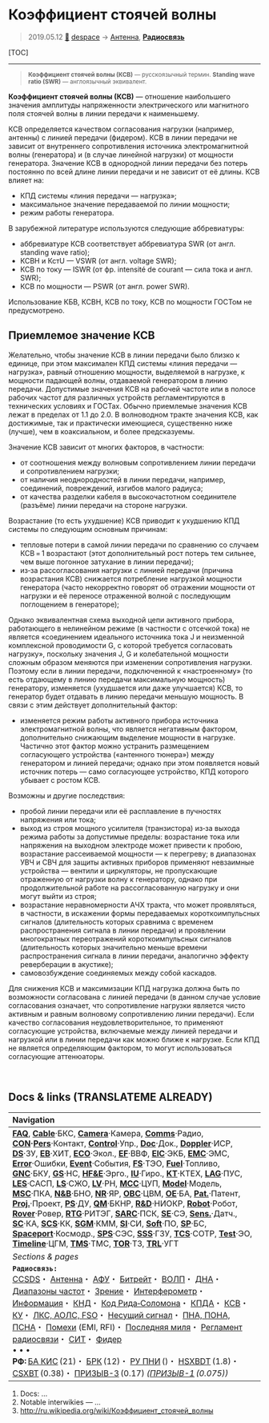 # Коэффициент стоячей волны
> 2019.05.12 [🚀](../index/index.md) [despace](index.md) → [Антенна](antenna.md), **[Радиосвязь](comms.md)**

[TOC]

---

> <small>**Коэффициент стоячей волны (КСВ)** — русскоязычный термин. **Standing wave ratio (SWR)** — англоязычный эквивалент.</small>

**Коэффициент стоячей волны (КСВ)** — отношение наибольшего значения амплитуды напряженности электрического или магнитного поля стоячей волны в линии передачи к наименьшему.

КСВ определяется качеством согласования нагрузки (например, антенны) с линией передачи (фидером). КСВ в линии передачи не зависит от внутреннего сопротивления источника электромагнитной волны (генератора) и (в случае линейной нагрузки) от мощности генератора. Значение КСВ в однородной линии передачи без потерь постоянно по всей длине линии передачи и не зависит от её длины. КСВ влияет на:

   - КПД системы «линия передачи — нагрузка»;
   - максимальное значение передаваемой по линии мощности;
   - режим работы генератора.

В зарубежной литературе используются следующие аббревиатуры:

   - аббревиатуре КСВ соответствует аббревиатура SWR (от англ. standing wave ratio);
   - КСВН и КстU — VSWR (от англ. voltage SWR);
   - КСВ по току — ISWR (от фр. intensité de courant — сила тока и англ. SWR);
   - КСВ по мощности — PSWR (от англ. power SWR).

Использование КБВ, КСВН, КСВ по току, КСВ по мощности ГОСТом не предусмотрено.



## Приемлемое значение КСВ
Желательно, чтобы значение КСВ в линии передачи было близко к единице, при этом максимален КПД системы «линия передачи — нагрузка», равный отношению мощности, выделяемой в нагрузке, к мощности падающей волны, отдаваемой генератором в линию передачи. Допустимые значения КСВ на рабочей частоте или в полосе рабочих частот для различных устройств регламентируются в технических условиях и ГОСТах. Обычно приемлемые значения КСВ лежат в пределах от 1.1 до 2.0. В волноводном тракте значения КСВ, как достижимые, так и практически имеющиеся, существенно ниже (лучше), чем в коаксиальном, и более предсказуемы.

Значение КСВ зависит от многих факторов, в частности:

   - от соотношения между волновым сопротивлением линии передачи и сопротивлением нагрузки;
   - от наличия неоднородностей в линии передачи, например, соединений, повреждений, изгибов малого радиуса;
   - от качества разделки кабеля в высокочастотном соединителе (разъёме) линии передачи на стороне нагрузки.

Возрастание (то есть ухудшение) КСВ приводит к ухудшению КПД системы по следующим основным причинам:

   - тепловые потери в самой линии передачи по сравнению со случаем КСВ = 1 возрастают (этот дополнительный рост потерь тем сильнее, чем выше погонное затухание в линии передачи);
   - из‑за рассогласования нагрузки с линией передачи (причина возрастания КСВ) снижается потребление нагрузкой мощности генератора (часто некорректно говорят об отражении мощности от нагрузки и её переносе отраженной волной с последующим поглощением в генераторе);

Однако эквивалентная схема выходной цепи активного прибора, работающего в нелинейном режиме (в частности с отсечкой тока) не является «соединением идеального источника тока J и неизменной комплексной проводимости G, c которой требуется согласовать нагрузку», поскольку значения J, G и колебательной мощности сложным образом меняются при изменении сопротивления нагрузки. Поэтому если в линии передачи, подключенной к «настроенному» (то есть отдающему в линию передачи максимальную мощность) генератору, изменяется (ухудшается или даже улучшается) КСВ, то генератор будет отдавать в линию передачи меньшую мощность. В связи с этим действует дополнительный фактор:

   - изменяется режим работы активного прибора источника электромагнитной волны, что является негативным фактором, дополнительно снижающим выделение мощности в нагрузке. Частично этот фактор можно устранить размещением согласующего устройства («антенного тюнера») между генератором и линией передачи; однако при этом появляется новый источник потерь — само согласующее устройство, КПД которого убывает с ростом КСВ.

Возможны и другие последствия:

   - пробой линии передачи или её расплавление в пучностях напряжения или тока;
   - выход из строя мощного усилителя (транзистора) из‑за выхода режима работы за допустимые пределы: возрастание тока или напряжения на выходном электроде может привести к пробою, возрастание рассеиваемой мощности — к перегреву; в диапазонах УВЧ и СВЧ для защиты активных приборов применяют невзаимные устройства — вентили и циркуляторы, не пропускающие отраженную от нагрузки волну к генератору, однако при продолжительной работе на рассогласованную нагрузку и они могут выйти из строя;
   - возрастание неравномерности АЧХ тракта, что может проявляться, в частности, в искажении формы передаваемых короткоимпульсных сигналов (длительность которых сравнима с временем распространения сигнала в линии передачи) и проявлении многократных переотражений короткоимпульсных сигналов (длительность которых значительно меньше времени распространения сигнала в линии передачи, аналогично эффекту реверберации в акустике);
   - самовозбуждение соединяемых между собой каскадов.

Для снижения КСВ и максимизации КПД нагрузка должна быть по возможности согласована с линией передачи (в данном случае условие согласования означает, что сопротивление нагрузки является чисто активным и равным волновому сопротивлению линии передачи). Если качество согласования неудовлетворительное, то применяют согласующие устройства, включаемые между линией передачи и нагрузкой или в линии передачи как можно ближе к нагрузке. Если КПД не является определяющим фактором, то могут использоваться согласующие аттенюаторы.



<p style="page-break-after:always"> </p>

## Docs & links (TRANSLATEME ALREADY)
|Navigation|
|:--|
|**[FAQ](faq.md)**, **[Cable](cable.md)**·БКС, **[Camera](cam.md)**·Камера, **[Comms](comms.md)**·Радио, **[CON](contact.md)·[Pers](person.md)**·Контакт, **[Control](control.md)**·Упр., **[Doc](doc.md)**·Док., **[Doppler](doppler.md)**·ИСР, **[DS](ds.md)**·ЗУ, **[EB](eb.md)**·ХИТ, **[ECO](ecology.md)**·Экол., **[EF](ef.md)**·ВВФ, **[ElC](elc.md)**·ЭКБ, **[EMC](emc.md)**·ЭМС, **[Error](error.md)**·Ошибки, **[Event](event.md)**·События, **[FS](fs.md)**·ТЭО, **[Fuel](fuel.md)**·Топливо, **[GNC](gnc.md)**·БКУ, **[GS](scs.md)**·НС, **[HF&E](hfe.md)**·Эрго., **[IU](iu.md)**·Гиро., **[KT](kt.md)**·КТЕХ, **[LAG](lag.md)**·ПУC, **[LES](les.md)**·САСП, **[LS](ls.md)**·СЖО, **[LV](lv.md)**·РН, **[MCC](mcc.md)**·ЦУП, **[Model](model.md)**·Модель, **[MSC](sc.md)**·ПКА, **[N&B](nnb.md)**·БНО, **[NR](nr.md)**·ЯР, **[OBC](obc.md)**·ЦВМ, **[OE](oe.md)**·БА, **[Pat.](патент.md)**·Патент, **[Proj.](project.md)**·Проект, **[PS](ps.md)**·ДУ, **[QM](qm.md)**·БКНР, **[R&D](rnd.md)**·НИОКР, **[Robot](robotics.md)**·Робот, **[Rover](rover.md)**·Ровер, **[RTG](rtg.md)**·РИТЭГ, **[SARC](sarc.md)**·ПСК, **[SE](se.md)**·СЭ, **[Sens.](sensor.md)**·Датч., **[SC](sc.md)**·КА, **[SCS](scs.md)**·КК, **[SGM](sgm.md)**·КММ, **[SI](si.md)**·СИ, **[Soft](soft.md)**·ПО, **[SP](sp.md)**·БС, **[Spaceport](spaceport.md)**·Космодр., **[SPS](sps.md)**·СЭС, **[SSS](sss.md)**·ГЗУ, **[TCS](tcs.md)**·СОТР, **[Test](test.md)**·ЭО, **[Timeline](timeline.md)**·ЦГМ, **[TMS](tms.md)**·ТМС, **[TOR](tor.md)**·ТЗ, **[TRL](trl.md)**·УГТ|
|*Sections & pages*|
|**`Радиосвязь:`**<br> [CCSDS](ccsds.md)・ [Антенна](antenna.md)・ [АФУ](afdev.md)・ [Битрейт](bitrate.md)・ [ВОЛП](ofts.md)・ [ДНА](дна.md)・ [Диапазоны частот](rf.md)・ [Зрение](view.md)・ [Интерферометр](interferometer.md)・ [Информация](info.md)・ [КНД](directivity.md)・ [Код Рида‑Соломона](rsco.md)・ [КПДА](antenna_ap.md)・ [КСВ](swr.md)・ [КУ](ку.md)・ [ЛКС, АОЛС, FSO](fso.md)・ [Несущий сигнал](carrwave.md)・ [ПНА, ПОНА, ПСНА](aiad.md)・ [Помехи](emi.md) (EMI, RFI)・ [Последняя миля](last_mile.md)・ [Регламент радиосвязи](rf.md)・ [СИТ](etedp.md)・ [Фидер](feeder.md) <br>• • •<br> **РФ:** [БА КИС](ба_кис.md) (21)・ [БРК](brk_lav.md) (12)・ [РУ ПНИ](ру_пни.md) ()・ [HSXBDT](hsxbdt.md) (1.8)・ [CSXBT](csxbt.md) (0.38)・ [ПРИЗЫВ-3](prizyv_3.md) (0.17) *([ПРИЗЫВ-1](prizyv_1.md) (0.075))*|

   1. Docs: …
   1. Notable interwikies — …
   1. <http://ru.wikipedia.org/wiki/Коэффициент_стоячей_волны>
